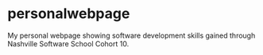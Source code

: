 # personalwebpage
My personal webpage showing software development skills gained through Nashville Software School Cohort 10.
